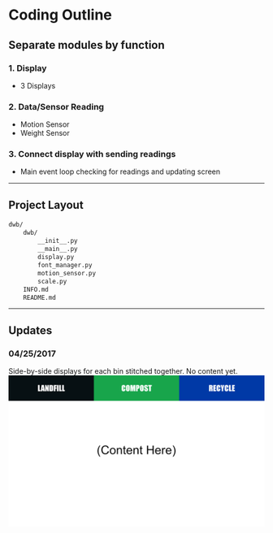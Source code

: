 # Coding Outline

## Separate modules by function
### 1. Display
* 3 Displays

### 2. Data/Sensor Reading
* Motion Sensor
* Weight Sensor

### 3. Connect display with sending readings
* Main event loop checking for readings and updating screen

---

## Project Layout
```
dwb/
    dwb/
        __init__.py
        __main__.py
        display.py
        font_manager.py
        motion_sensor.py
        scale.py
    INFO.md
    README.md
```

---

## Updates
### 04/25/2017
Side-by-side displays for each bin stitched together. No content yet.
![preview20170425](https://github.com/ESWDigitalWasteBins/DigitalWasteBins/blob/master/info-images/preview20170425.png)

